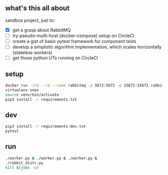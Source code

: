 ## what's this all about
sandbox project, just to:
- [x] get a grasp about RabbitMQ
- [ ] try pseudo-multi-host (docker-compose) setup on CircleCI
- [ ] create a gist of basic pytest framework for component tests
- [ ] develop a simplistic algorithm implementation, which scales horizontally (stateless workers)
- [ ] get those python UTs running on CircleCI

## setup

```sh
docker run -itd --rm --name rabbitmq -p 5672:5672 -p 15672:15672 rabbitmq:3-management
virtualenv vnev
source venv/bin/activate
pip3 install -r requirements.txt
```

## dev

```sh
pip3 install -r requirements-dev.txt
pytest
```

## run
```sh
./worker.py & ./worker.py & ./worker.py &
./rabbit_distr.py
kill $(jobs -p)
```